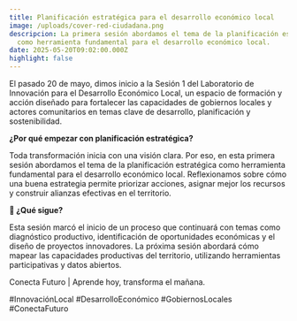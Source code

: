 ```yaml
---
title: Planificación estratégica para el desarrollo económico local
image: /uploads/cover-red-ciudadana.png
descripcion: La primera sesión abordamos el tema de la planificación estratégica
  como herramienta fundamental para el desarrollo económico local.
date: 2025-05-20T09:02:00.000Z
highlight: false
---
```


El pasado 20 de mayo, dimos inicio a la Sesión 1 del Laboratorio de Innovación para el Desarrollo Económico Local, un espacio de formación y acción diseñado para fortalecer las capacidades de gobiernos locales y actores comunitarios en temas clave de desarrollo, planificación y sostenibilidad.


**¿Por qué empezar con planificación estratégica?**

Toda transformación inicia con una visión clara. Por eso, en esta primera sesión abordamos el tema de la planificación estratégica como herramienta fundamental para el desarrollo económico local. Reflexionamos sobre cómo una buena estrategia permite priorizar acciones, asignar mejor los recursos y construir alianzas efectivas en el territorio.



**📌 ¿Qué sigue?**

Esta sesión marcó el inicio de un proceso que continuará con temas como diagnóstico productivo, identificación de oportunidades económicas y el diseño de proyectos innovadores. La próxima sesión abordará cómo mapear las capacidades productivas del territorio, utilizando herramientas participativas y datos abiertos.



Conecta Futuro | Aprende hoy, transforma el mañana.

\#InnovaciónLocal #DesarrolloEconómico #GobiernosLocales #ConectaFuturo
